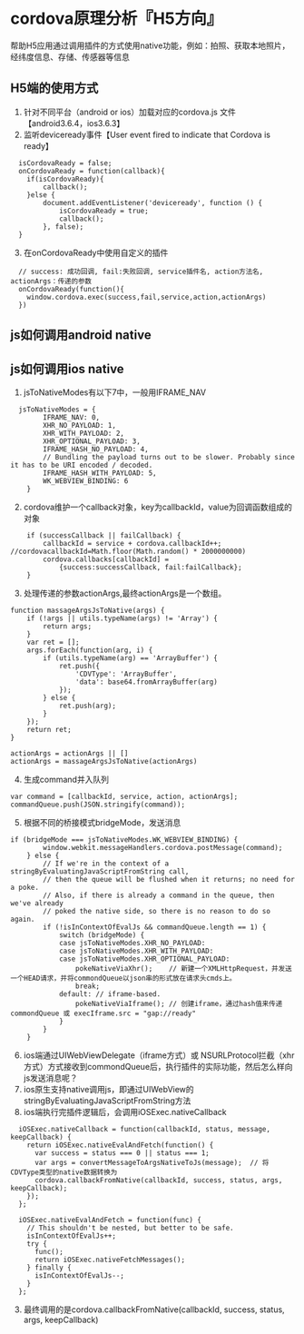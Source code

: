 # cordova原理分析『H5方向』
帮助H5应用通过调用插件的方式使用native功能，例如：拍照、获取本地照片，经纬度信息、存储、传感器等信息
## H5端的使用方式
1. 针对不同平台（android or ios）加载对应的cordova.js 文件【android3.6.4，ios3.6.3】
2. 监听deviceready事件【User event fired to indicate that Cordova is ready】
```
  isCordovaReady = false;
  onCordovaReady = function(callback){
    if(isCordovaReady){
        callback();
    }else {
        document.addEventListener('deviceready', function () {
            isCordovaReady = true;
            callback();
        }, false);
  }
```
3. 在onCordovaReady中使用自定义的插件
```
  // success: 成功回调, fail:失败回调, service插件名, action方法名, actionArgs：传递的参数
  onCordovaReady(function(){
    window.cordova.exec(success,fail,service,action,actionArgs)
  })
```
## js如何调用android native

## js如何调用ios native
1. jsToNativeModes有以下7中，一般用IFRAME_NAV
```
  jsToNativeModes = {
        IFRAME_NAV: 0,
        XHR_NO_PAYLOAD: 1,
        XHR_WITH_PAYLOAD: 2,
        XHR_OPTIONAL_PAYLOAD: 3,
        IFRAME_HASH_NO_PAYLOAD: 4,
        // Bundling the payload turns out to be slower. Probably since it has to be URI encoded / decoded.
        IFRAME_HASH_WITH_PAYLOAD: 5,
        WK_WEBVIEW_BINDING: 6
    }
```
2. cordova维护一个callback对象，key为callbackId，value为回调函数组成的对象
```
    if (successCallback || failCallback) {
        callbackId = service + cordova.callbackId++;  //cordovacallbackId=Math.floor(Math.random() * 2000000000)
        cordova.callbacks[callbackId] =
            {success:successCallback, fail:failCallback};
    }
```
3. 处理传递的参数actionArgs,最终actionArgs是一个数组。
```
function massageArgsJsToNative(args) {
    if (!args || utils.typeName(args) != 'Array') {
        return args;
    }
    var ret = [];
    args.forEach(function(arg, i) {
        if (utils.typeName(arg) == 'ArrayBuffer') {
            ret.push({
                'CDVType': 'ArrayBuffer',
                'data': base64.fromArrayBuffer(arg)
            });
        } else {
            ret.push(arg);
        }
    });
    return ret;
}

actionArgs = actionArgs || []
actionArgs = massageArgsJsToNative(actionArgs)
```
4. 生成command并入队列
```
var command = [callbackId, service, action, actionArgs];
commandQueue.push(JSON.stringify(command));
```
5. 根据不同的桥接模式bridgeMode，发送消息
```
if (bridgeMode === jsToNativeModes.WK_WEBVIEW_BINDING) {
        window.webkit.messageHandlers.cordova.postMessage(command);
    } else {
        // If we're in the context of a stringByEvaluatingJavaScriptFromString call,
        // then the queue will be flushed when it returns; no need for a poke.
        // Also, if there is already a command in the queue, then we've already
        // poked the native side, so there is no reason to do so again.
        if (!isInContextOfEvalJs && commandQueue.length == 1) {
            switch (bridgeMode) {
            case jsToNativeModes.XHR_NO_PAYLOAD:
            case jsToNativeModes.XHR_WITH_PAYLOAD:
            case jsToNativeModes.XHR_OPTIONAL_PAYLOAD:
                pokeNativeViaXhr();    // 新建一个XMLHttpRequest，并发送一个HEAD请求，并将commondQueue以json串的形式放在请求头cmds上。
                break;
            default: // iframe-based.
                pokeNativeViaIframe(); // 创建iframe，通过hash值来传递commondQueue 或 execIframe.src = "gap://ready"
            }
        }
    }
```
6. ios端通过UIWebViewDelegate（iframe方式）或 NSURLProtocol拦截（xhr方式）方式接收到commondQueue后，执行插件的实际功能，然后怎么样向js发送消息呢？
  1. ios原生支持native调用js，即通过UIWebView的stringByEvaluatingJavaScriptFromString方法
  2. ios端执行完插件逻辑后，会调用iOSExec.nativeCallback
  ```
    iOSExec.nativeCallback = function(callbackId, status, message, keepCallback) {
      return iOSExec.nativeEvalAndFetch(function() {
        var success = status === 0 || status === 1;
        var args = convertMessageToArgsNativeToJs(message);  // 将CDVType类型的native数据转换为
        cordova.callbackFromNative(callbackId, success, status, args, keepCallback);
      });
    };
    
    iOSExec.nativeEvalAndFetch = function(func) {
      // This shouldn't be nested, but better to be safe.
      isInContextOfEvalJs++;
      try {
        func();
        return iOSExec.nativeFetchMessages();
      } finally {
        isInContextOfEvalJs--;
      }
    };
  ```
  3. 最终调用的是cordova.callbackFromNative(callbackId, success, status, args, keepCallback)
  
